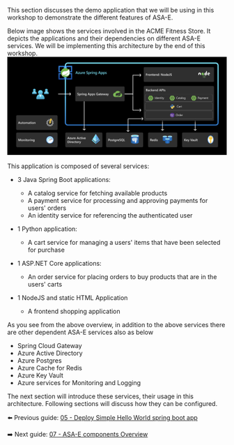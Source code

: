 This section discusses the demo application that we will be using in this workshop to demonstrate the different features of ASA-E.

Below image shows the services involved in the ACME Fitness Store. It depicts the applications and their dependencies on different ASA-E services. We will be implementing this architecture by the end of this workshop.
![acme-fitness](images/end-end-arch.png)

This application is composed of several services:

* 3 Java Spring Boot applications:
  * A catalog service for fetching available products
  * A payment service for processing and approving payments for users' orders
  * An identity service for referencing the authenticated user

* 1 Python application:
  * A cart service for managing a users' items that have been selected for purchase

* 1 ASP.NET Core applications:
  * An order service for placing orders to buy products that are in the users' carts

* 1 NodeJS and static HTML Application
  * A frontend shopping application


As you see from the above overview, in addition to the above services there are other dependent ASA-E services also as below
 - Spring Cloud Gateway
 - Azure Active Directory
 - Azure Postgres 
 - Azure Cache for Redis
 - Azure Key Vault
 - Azure services for Monitoring and Logging

The next section will introduce these services, their usage in this architecture. Following sections will discuss how they can be configured. 


⬅️ Previous guide: [05 - Deploy Simple Hello World spring boot app](../05-hol-1-hello-world-app/README.md)

➡️ Next guide: [07 - ASA-E components Overview](../07-asa-e-components-overview/README.md)